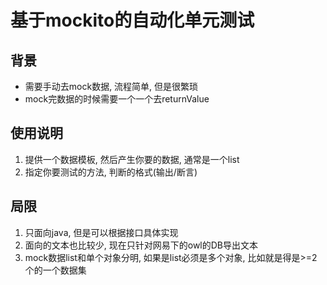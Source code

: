 # 基于mockito的自动化单元测试

## 背景
* 需要手动去mock数据, 流程简单, 但是很繁琐
* mock完数据的时候需要一个一个去returnValue

## 使用说明
1. 提供一个数据模板, 然后产生你要的数据, 通常是一个list
2. 指定你要测试的方法, 判断的格式(输出/断言)

## 局限
1. 只面向java, 但是可以根据接口具体实现
2. 面向的文本也比较少, 现在只针对网易下的owl的DB导出文本
3. mock数据list和单个对象分明, 如果是list必须是多个对象, 比如就是得是>=2个的一个数据集